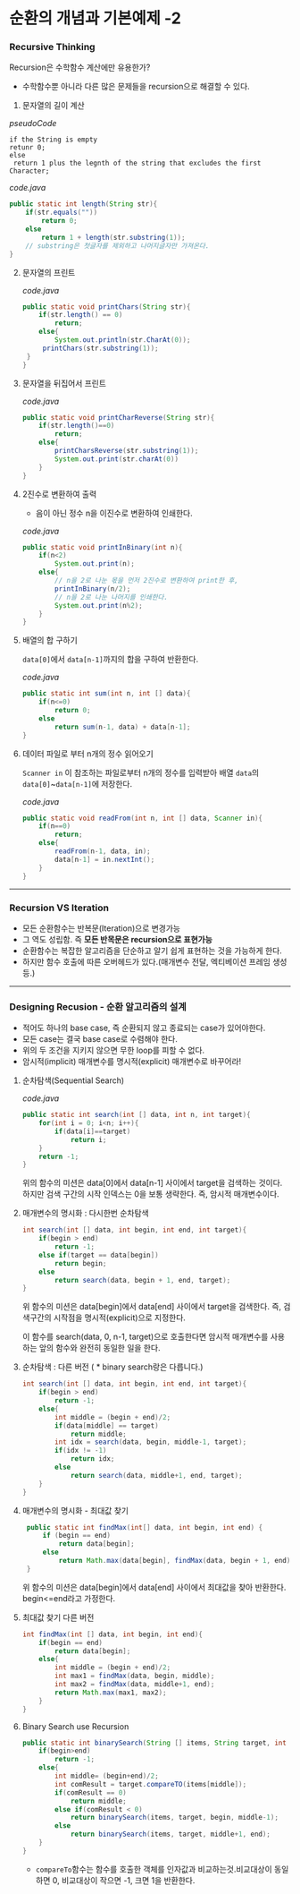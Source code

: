 # 순환의 개념과 기본예제 -2

### Recursive Thinking

Recursion은 수학함수 계산에만 유용한가?

- 수학함수뿐 아니라 다른 많은 문제들을 recursion으로 해결할 수 있다.

1. 문자열의 길이 계산

  *pseudoCode*

  ```pseudocode
  if the String is empty
  retunr 0;
  else 
   return 1 plus the legnth of the string that excludes the first Character;
  ```

  *code.java*

  ```java
  public static int length(String str){
      if(str.equals(""))
          return 0;
      else
          return 1 + length(str.substring(1));
      // substring은 첫글자를 제외하고 나머지글자만 가져온다.
  }
  ```

2. 문자열의 프린트

   *code.java*

   ```java
   public static void printChars(String str){
       if(str.length() == 0)
           return;
       else{
           System.out.println(str.CharAt(0));
       	printChars(str.substring(1));
   	}
   }
   ```

3. 문자열을 뒤집어서 프린트

   *code.java*

   ```java
   public static void printCharReverse(String str){
       if(str.length()==0)
           return;
       else{
           printCharsReverse(str.substring(1));
           System.out.print(str.charAt(0))
       }
   }
   ```

4. 2진수로 변환하여 출력 

   * 음이 아닌 정수 n을 이진수로 변환하여 인쇄한다.

   *code.java*

   ```java
   public static void printInBinary(int n){
       if(n<2)
           System.out.print(n);
       else{
           // n을 2로 나눈 몫을 먼저 2진수로 변환하여 print한 후,
           printInBinary(n/2);
           // n을 2로 나눈 나머지를 인쇄한다.
           System.out.print(n%2);
       }
   }
   ```

5. 배열의 합 구하기

   `data[0]`에서 `data[n-1]`까지의 합을 구하여 반환한다.

   *code.java*

   ```java
   public static int sum(int n, int [] data){
       if(n<=0)
           return 0;
       else
           return sum(n-1, data) + data[n-1];
   }
   ```

6. 데이터 파일로 부터 n개의 정수 읽어오기

   `Scanner in` 이 참조하는 파일로부터 n개의 정수를 입력받아 배열 `data`의 `data[0]`~`data[n-1]`에 저장한다.

   *code.java*

   ```java
   public static void readFrom(int n, int [] data, Scanner in){
       if(n==0)
           return;
       else{
           readFrom(n-1, data, in);
           data[n-1] = in.nextInt();
       }
   }
   ```

---

### Recursion VS Iteration

* 모든 순환함수는 반복문(Iteration)으로 변경가능
* 그 역도 성립함. 즉 **모든 반목문은 recursion으로 표현가능**
* 순환함수는 복잡한 알고리즘을 단순하고 알기 쉽게 표현하는 것을 가능하게 한다.
* 하지만 함수 호출에 따른 오버헤드가 있다.(매개변수 전달, 엑티베이션 프레임 생성등.)

---

### Designing Recusion - 순환 알고리즘의 설계

* 적어도 하나의 base case, 즉 순환되지 않고 종료되는 case가 있어야한다.
* 모든 case는 결국 base case로 수렴해야 한다.
* 위의 두 조건을 지키지 않으면 무한 loop를 피할 수 없다.
* 암시적(implicit) 매개변수를 명시적(explicit) 매개변수로 바꾸어라!

1. 순차탐색(Sequential Search)

   *code.java*

   ```java
   public static int search(int [] data, int n, int target){
       for(int i = 0; i<n; i++){
           if(data[i]==target)
               return i;
       }
       return -1;
   }
   ```

   위의 함수의 미션은 data[0]에서 data[n-1] 사이에서 target을 검색하는 것이다. 하지만 검색 구간의 시작 인덱스는 0을 보통 생략한다. 즉, 암시적 매개변수이다.

2. 매개변수의 명시화 :  다시한번 순차탐색

   ```java
   int search(int [] data, int begin, int end, int target){
       if(begin > end)
           return -1;
       else if(target == data[begin])
           return begin;
       else
           return search(data, begin + 1, end, target);
   }
   ```

   위 함수의 미션은 data[begin]에서 data[end] 사이에서 target을 검색한다. 즉, 검색구간의 시작점을 명시적(explicit)으로 지정한다.

   이 함수를 search(data, 0, n-1, target)으로 호출한다면 암시적 매개변수를 사용하는 앞의 함수와 완전히 동일한 일을 한다.

3. 순차탐색 :  다른 버전 ( * binary search랑은 다릅니다.)

   ```java
   int search(int [] data, int begin, int end, int target){
       if(begin > end)
           return -1;
       else{
           int middle = (begin + end)/2;
           if(data[middle] == target)
               return middle;
           int idx = search(data, begin, middle-1, target);
           if(idx != -1)
               return idx;
           else 
               return search(data, middle+1, end, target);
       }
   }
   ```

4. 매개변수의 명시화 - 최대값 찾기

   ```java
   	public static int findMax(int[] data, int begin, int end) {
   		if (begin == end)
   			return data[begin];
   		else
   			return Math.max(data[begin], findMax(data, begin + 1, end));
   	}
   ```

   위 함수의 미션은 data[begin]에서 data[end] 사이에서 최대값을 찾아 반환한다.  begin<=end라고 가정한다.

5. 최대값 찾기 다른 버전

   ```java
   int findMax(int [] data, int begin, int end){
       if(begin == end)
           return data[begin];
       else{
           int middle = (begin + end)/2;
           int max1 = findMax(data, begin, middle);
           int max2 = findMax(data, middle+1, end);
           return Math.max(max1, max2);
       }
   }
   ```

6. Binary Search use Recursion

   ```java
   public static int binarySearch(String [] items, String target, int begin, int end){
       if(begin>end)
           return -1;
       else{
           int middle= (begin+end)/2;
           int comResult = target.compareTO(items[middle]);
           if(comResult == 0)
               return middle;
           else if(comResult < 0)
               return binarySearch(items, target, begin, middle-1);
           else
               return binarySearch(items, target, middle+1, end);
       }
   }
   ```

   * `compareTo`함수는 함수를 호출한 객체를 인자값과 비교하는것.비교대상이 동일하면 0, 비교대상이 작으면 -1, 크면 1을 반환한다.